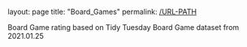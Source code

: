 layout: page
title: "Board_Games"
permalink: [/URL-PATH](https://adalbeci.github.io/Board_Games/)

Board Game rating based on Tidy Tuesday Board Game dataset from 2021.01.25
